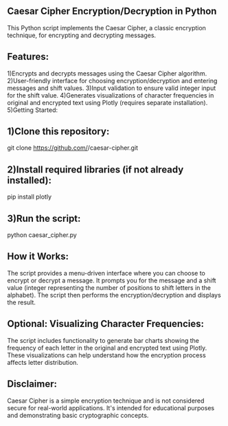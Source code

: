 ## Caesar Cipher Encryption/Decryption in Python
This Python script implements the Caesar Cipher, a classic encryption technique, for encrypting and decrypting messages.

## Features:
1)Encrypts and decrypts messages using the Caesar Cipher algorithm.
2)User-friendly interface for choosing encryption/decryption and entering messages and shift values.
3)Input validation to ensure valid integer input for the shift value.
4)Generates visualizations of character frequencies in original and encrypted text using Plotly (requires separate installation).
5)Getting Started:

## 1)Clone this repository:
git clone https://github.com/<your-username>/caesar-cipher.git

## 2)Install required libraries (if not already installed):
pip install plotly

## 3)Run the script:
python caesar_cipher.py

## How it Works:

The script provides a menu-driven interface where you can choose to encrypt or decrypt a message. It prompts you for the message and a shift value (integer representing the number of positions to shift letters in the alphabet). The script then performs the encryption/decryption and displays the result.

## Optional: Visualizing Character Frequencies:

The script includes functionality to generate bar charts showing the frequency of each letter in the original and encrypted text using Plotly. These visualizations can help understand how the encryption process affects letter distribution.

## Disclaimer:

Caesar Cipher is a simple encryption technique and is not considered secure for real-world applications. It's intended for educational purposes and demonstrating basic cryptographic concepts.
